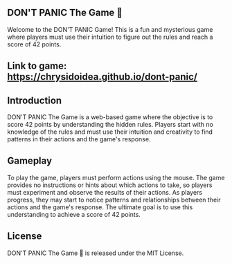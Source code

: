 ## DON'T PANIC The Game 🎯
Welcome to the DON'T PANIC Game! This is a fun and mysterious game where players must use their intuition to figure out the rules and reach a score of 42 points.
## Link to game: https://chrysidoidea.github.io/dont-panic/
## Introduction
DON'T PANIC The Game is a web-based game where the objective is to score 42 points by understanding the hidden rules. Players start with no knowledge of the rules and must use their intuition and creativity to find patterns in their actions and the game's response.
## Gameplay
To play the game, players must perform actions using the mouse. The game provides no instructions or hints about which actions to take, so players must experiment and observe the results of their actions. As players progress, they may start to notice patterns and relationships between their actions and the game's response. The ultimate goal is to use this understanding to achieve a score of 42 points.
## License
DON'T PANIC The Game 🎯
 is released under the MIT License.